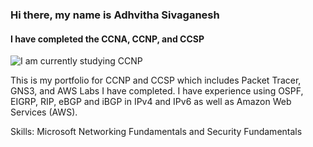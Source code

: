 ### Hi there, my name is Adhvitha Sivaganesh
#### I have completed the CCNA, CCNP, and CCSP
![I am currently studying CCNP](https://www.izoologic.com/wp-content/uploads/2018/10/Cisco-Network-Products-Affected-By-Bug.jpg)

This is my portfolio for CCNP and CCSP which includes Packet Tracer, GNS3, and AWS Labs I have completed. I have experience using OSPF, EIGRP, RIP, eBGP and iBGP in IPv4 and IPv6 as well as Amazon Web Services (AWS).

Skills: Microsoft Networking Fundamentals and Security Fundamentals
